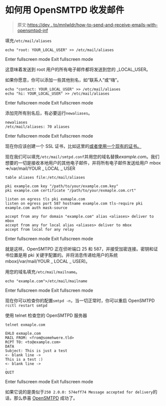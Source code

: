 # 如何用 OpenSMTPD 收发邮件

> 原文:[https://dev . to/mnlwldr/how-to-send-and-receive-emails-with-opensmtpd-jnf](https://dev.to/mnlwldr/how-to-send-and-receive-emails-with-opensmtpd-jnf)

填充`/etc/mail/aliases`

```
echo "root: YOUR_LOCAL_USER" >> /etc/mail/aliases 
```

Enter fullscreen mode Exit fullscreen mode

这意味着发送到 root 用户的所有电子邮件都将发送到您的 _LOCAL_USER。

如果你愿意，你可以添加一些其他别名，如“联系人”或“嗨”。

```
echo "contact: YOUR_LOCAL_USER" >> /etc/mail/aliases
echo "hi: YOUR_LOCAL_USER" >> /etc/mail/aliases 
```

Enter fullscreen mode Exit fullscreen mode

添加完所有别名后，有必要运行`newaliases`。

```
newaliases
/etc/mail/aliases: 70 aliases 
```

Enter fullscreen mode Exit fullscreen mode

现在你应该创建一个 SSL 证书，比如这里的[或者使用一个现有的证书。](https://wildauer.io/acme-client-openbsd/)

现在我们可以填充`/etc/mail/smtpd.conf`并用您的域名替换*example.com*。我们想要的一切是接收本地用户的其他电子邮件，并将所有电子邮件发送给用户 mbox =>/var/mail/YOUR _ LOCAL _ USER

```
table aliases file:/etc/mail/aliases

pki example.com key "/path/to/your/example.com.key"
pki example.com certificate "/path/to/your/exmaple.com.crt"

listen on egress tls pki exmaple.com
listen on egress port 587 hostname example.com tls-require pki example.com auth mask-source

accept from any for domain "example.com" alias <aliases> deliver to mbox
accept from any for local alias <aliases> deliver to mbox
accept from local for any relay 
```

Enter fullscreen mode Exit fullscreen mode

就是这样。OpenSMTPD 正在侦听端口 25 和 587，并接受加密连接。密钥和证书位置是用 pki 关键字配置的。并将消息传递给用户的系统 mbox(/var/mail/YOUR _ LOCAL _ USER)。

用您的域名填充`/etc/mail/mailname`。

```
echo "example.com">/etc/mail/mailname 
```

Enter fullscreen mode Exit fullscreen mode

现在你可以检查你的配置`smtpd -n`，当一切正常时，你可以重启 OpenSMTPD `rcctl restart smtpd`

使用 telnet 检查您的 OpenSMTPD 服务器

```
telnet exmaple.com

EHLO exmaple.com
MAIL FROM: <from@somehwere.tld>
RCPT TO: <to@example.com>
DATA
Subject: This is just a test
<- blank line ->
This is a test :)
<- blank line ->
.
QUIT 
```

Enter fullscreen mode Exit fullscreen mode

如果它说的是类似于`250 2.0.0: 574eff74 Message accepted for delivery`的话，那么恭喜 [OpenSMTPD](https://www.opensmtpd.org/) 成功了。